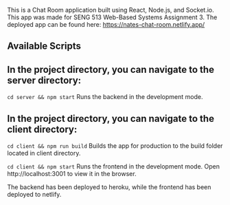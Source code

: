 This is a Chat Room application built using React, Node.js, and Socket.io. This app was made for SENG 513 Web-Based Systems Assignment 3. The deployed app can be found here: https://nates-chat-room.netlify.app/

## Available Scripts


## In the project directory, you can navigate to the server directory:

`cd server && npm start`
Runs the backend in the development mode.

## In the project directory, you can navigate to the client directory:

`cd client && npm run build`
Builds the app for production to the build folder located in client directory.

`cd client && npm start`
Runs the frontend in the development mode.
Open http://localhost:3001 to view it in the browser.

The backend has been deployed to heroku, while the frontend has been deployed to netlify.
